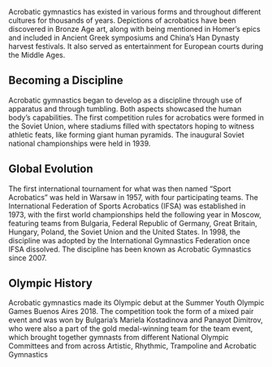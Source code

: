 Acrobatic gymnastics has existed in various forms and throughout different cultures for thousands of years. Depictions of acrobatics have been discovered in Bronze Age art, along with being mentioned in Homer’s epics and included in Ancient Greek symposiums and China’s Han Dynasty harvest festivals. It also served as entertainment for European courts during the Middle Ages.

## Becoming a Discipline

Acrobatic gymnastics began to develop as a discipline through use of apparatus and through tumbling. Both aspects showcased the human body’s capabilities. The first competition rules for acrobatics were formed in the Soviet Union, where stadiums filled with spectators hoping to witness athletic feats, like forming giant human pyramids. The inaugural Soviet national championships were held in 1939.

## Global Evolution

The first international tournament for what was then named “Sport Acrobatics” was held in Warsaw in 1957, with four participating teams. The International Federation of Sports Acrobatics (IFSA) was established in 1973, with the first world championships held the following year in Moscow, featuring teams from Bulgaria, Federal Republic of Germany, Great Britain, Hungary, Poland, the Soviet Union and the United States. In 1998, the discipline was adopted by the International Gymnastics Federation once IFSA dissolved. The discipline has been known as Acrobatic Gymnastics since 2007.

## Olympic History

Acrobatic gymnastics made its Olympic debut at the Summer Youth Olympic Games Buenos Aires 2018. The competition took the form of a mixed pair event and was won by Bulgaria’s Mariela Kostadinova and Panayot Dimitrov, who were also a part of the gold medal-winning team for the team event, which brought together gymnasts from different National Olympic Committees and from across Artistic, Rhythmic, Trampoline and Acrobatic Gymnastics
